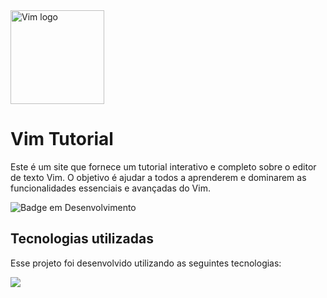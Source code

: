 <img src="https://github.com/user-attachments/assets/f35d3028-220f-4977-9b2b-0b321018e9f9" alt="Vim logo" width="150"/>

# Vim Tutorial

Este é um site que fornece um tutorial interativo e completo sobre o editor de texto Vim. O objetivo é ajudar a todos a aprenderem e dominarem as funcionalidades essenciais e avançadas do Vim.

![Badge em Desenvolvimento](http://img.shields.io/static/v1?label=STATUS&message=DESENVOLVIMENTO&color=GREEN&style=for-the-badge)

## Tecnologias utilizadas
Esse projeto foi desenvolvido utilizando as seguintes tecnologias:

![](https://skillicons.dev/icons?i=js,react,vite)
